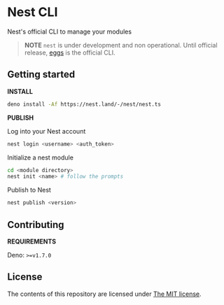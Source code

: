 # Nest CLI

Nest's official CLI to manage your modules

> **NOTE** `nest` is under development and non operational. Until official
> release, [eggs](https://github.com/nestdotland/eggs) is the official CLI.

## Getting started

**INSTALL**

```sh
deno install -Af https://nest.land/-/nest/nest.ts
```

**PUBLISH**

Log into your Nest account

```sh
nest login <username> <auth_token>
```

Initialize a nest module

```sh
cd <module directory>
nest init <name> # follow the prompts
```

Publish to Nest

```sh
nest publish <version>
```

## Contributing

**REQUIREMENTS**

Deno: `>=v1.7.0`

## License

The contents of this repository are licensed under [The MIT license](LICENSE).
